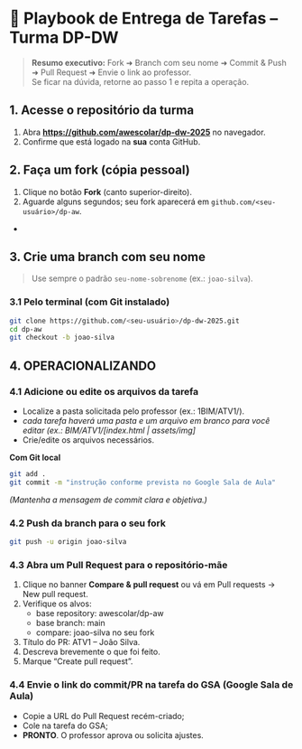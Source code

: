# 🚀 Playbook de Entrega de Tarefas – Turma **DP-DW**

> **Resumo executivo:** Fork ➜ Branch com seu nome ➜ Commit & Push ➜ Pull Request ➜ Envie o link ao professor.  
> Se ficar na dúvida, retorne ao passo 1 e repita a operação.





## 1. Acesse o repositório da turma

1. Abra **https://github.com/awescolar/dp-dw-2025** no navegador.
2. Confirme que está logado na **sua** conta GitHub.






## 2. Faça um **fork** (cópia pessoal)

1. Clique no botão **Fork** (canto superior-direito).
2. Aguarde alguns segundos; seu fork aparecerá em `github.com/<seu-usuário>/dp-aw`.

-




## 3. Crie uma **branch** com seu nome

> Use sempre o padrão `seu-nome-sobrenome` (ex.: `joao-silva`).

### 3.1 Pelo terminal (com Git instalado)

```bash
git clone https://github.com/<seu-usuário>/dp-dw-2025.git
cd dp-aw
git checkout -b joao-silva
```






## 4. OPERACIONALIZANDO

### 4.1 Adicione ou edite os arquivos da tarefa

- Localize a pasta solicitada pelo professor (ex.: 1BIM/ATV1/).
- _cada tarefa haverá uma pasta e um arquivo em branco para você editar (ex.: BIM/ATV1/[index.html | assets/img]_
- Crie/edite os arquivos necessários.

**Com Git local**

```bash
git add .
git commit -m "instrução conforme prevista no Google Sala de Aula"
```

_(Mantenha a mensagem de commit clara e objetiva.)_

### 4.2 **Push** da branch para o seu fork

```bash
git push -u origin joao-silva
```

### 4.3 Abra um **Pull Request** para o repositório-mãe

1. Clique no banner **Compare & pull request** ou vá em Pull requests → New pull request.
2. Verifique os alvos:
   - base repository: awescolar/dp-aw
   - base branch: main
   - compare: joao-silva no seu fork
3. Título do PR: ATV1 – João Silva.
4. Descreva brevemente o que foi feito.
5. Marque “Create pull request”.

### 4.4 Envie o link do commit/PR na tarefa do GSA (Google Sala de Aula)

- Copie a URL do Pull Request recém-criado;
- Cole na tarefa do GSA;
- **PRONTO**. O professor aprova ou solicita ajustes.
